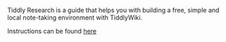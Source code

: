 Tiddly Research is a guide that helps you with building a free, simple and local note-taking environment with TiddlyWiki.

Instructions can be found [here](https://kebifurai.github.io/TiddlyResearch)
